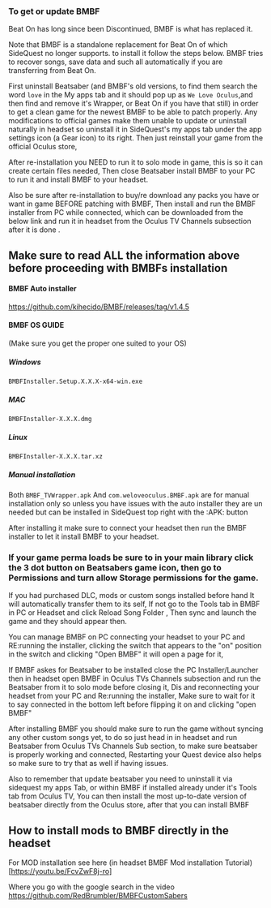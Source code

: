 ### To get or update BMBF

Beat On has long since been Discontinued, BMBF is what has replaced it.

Note that BMBF is a standalone replacement for Beat On of which SideQuest no longer supports. to install it follow the steps below. BMBF tries to recover songs, save data and such all automatically if you are transferring from Beat On.

First uninstall Beatsaber (and BMBF's old versions, to find them search the word `love` in the My apps tab and it should pop up as `We Love Oculus`,and then find and remove it's Wrapper, or Beat On if you have that still) in order to get a clean game for the newest BMBF to be able to patch properly. Any modifications to official games make them unable to update or uninstall naturally in headset so uninstall it in SideQuest's  my apps tab under the app settings icon (a Gear icon) to its right. Then just reinstall your game from the official Oculus store, 

After re-installation you NEED to run it to solo mode in game, this is so it can create certain files needed, Then close Beatsaber install BMBF to your PC to run it and install BMBF to your headset.

Also be sure after re-installation to buy/re download any packs you have or want in game BEFORE patching with BMBF,
Then install and run the BMBF installer from PC while connected, which can be downloaded from the below link and run it in headset from the Oculus TV  Channels subsection after it is done
.

## Make sure to read ALL the information above before proceeding with BMBFs installation

#### BMBF Auto installer 
https://github.com/kihecido/BMBF/releases/tag/v1.4.5


#### BMBF OS GUIDE

(Make sure you get the proper one suited to your OS)

##### Windows
`BMBFInstaller.Setup.X.X.X-x64-win.exe`

##### MAC
`BMBFInstaller-X.X.X.dmg`

##### Linux
`BMBFInstaller-X.X.X.tar.xz`

##### Manual installation

Both `BMBF_TVWrapper.apk` And `com.weloveoculus.BMBF.apk` are for manual installation only so unless you have issues with the auto installer they are un needed but can be installed in SideQuest top right with the :APK: button

After installing it make sure to connect your headset then run the BMBF installer to let it install BMBF to your headset.

### If your game perma loads be sure to in your main library click the 3 dot button on Beatsabers game icon, then go to Permissions and turn allow Storage permissions for the game.

If you had purchased DLC, mods or custom songs installed before hand It will automatically transfer them to its self, 
If not go to the Tools tab in BMBF in PC or Headset and click Reload Song Folder , Then sync and launch the game and they should appear then.

You can manage BMBF on PC connecting your headset to your PC and RE:running the installer, clicking the switch that appears to the "on" position in the switch and  clicking 
"Open BMBF" it will open a page for it,

If BMBF askes for Beatsaber to be installed close the PC Installer/Launcher then in headset open BMBF in Oculus TVs Channels subsection and run the Beatsaber from it to solo mode before closing it, Dis and reconnecting your headset from your PC and Re:running the installer, Make sure to wait for it to say connected in the bottom left before flipping it on and clicking "open BMBF"
 
After installing BMBF you should make sure to run the game without syncing any other custom songs yet, to do so just head in in headset and run Beatsaber from Oculus TVs Channels Sub section, to make sure beatsaber is properly working and connected, 
Restarting your Quest device also helps so make sure to try that as well if having issues.

Also to remember that update beatsaber you need to uninstall it via sidequest my apps Tab, or within BMBF if installed already under it's Tools tab from Oculus TV, You can then install the most up-to-date version of beatsaber directly from the Oculus store, after that you can install BMBF
 
How to install mods to BMBF directly in the headset
----
For MOD installation see here
(in headset BMBF Mod installation Tutorial)[https://youtu.be/FcvZwF8j-ro]

Where you go with the google search in the video
https://github.com/RedBrumbler/BMBFCustomSabers